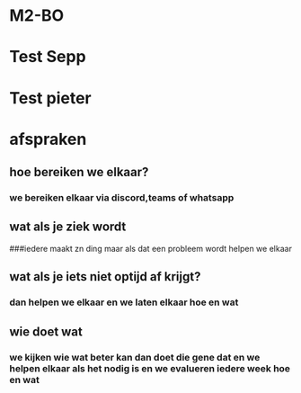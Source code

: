 # M2-BO
# Test Sepp
# Test pieter
# afspraken
## hoe bereiken we elkaar? 
### we bereiken elkaar via discord,teams of whatsapp
## wat als je ziek wordt
###iedere maakt zn ding maar als dat een probleem wordt helpen we elkaar
## wat als je iets niet optijd af krijgt?
### dan helpen we elkaar en we laten elkaar hoe en wat
## wie doet wat
### we kijken wie wat beter kan dan doet die gene dat en we helpen elkaar als het nodig is en we evalueren iedere week hoe en wat
